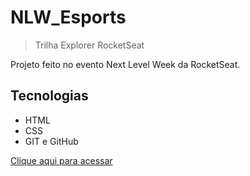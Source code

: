 # NLW_Esports 
> Trilha Explorer RocketSeat

Projeto feito no evento Next Level Week da RocketSeat.

## Tecnologias
- HTML
- CSS
- GIT e GitHub

[Clique aqui para acessar](https://HiagoZucoloto.github.io/NLW_Esports)